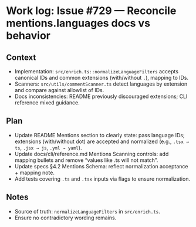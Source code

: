 # Work log: Issue #729 — Reconcile mentions.languages docs vs behavior

## Context

- Implementation: `src/enrich.ts::normalizeLanguageFilters` accepts canonical IDs and common extensions (with/without `.`), mapping to IDs.
- Scanners: `src/utils/commentScanner.ts` detect languages by extension and compare against allowlist of IDs.
- Docs inconsistencies: README previously discouraged extensions; CLI reference mixed guidance.

## Plan

- Update README Mentions section to clearly state: pass language IDs; extensions (with/without dot) are accepted and normalized (e.g., `.tsx → ts`, `.jsx → js`, `.yml → yaml`).
- Update docs/cli/reference.md Mentions Scanning controls: add mapping bullets and remove “values like .ts will not match”.
- Update specs §4.2 Mentions Schema: reflect normalization acceptance + mapping note.
- Add tests covering `.ts` and `.tsx` inputs via flags to ensure normalization.

## Notes

- Source of truth: `normalizeLanguageFilters` in `src/enrich.ts`.
- Ensure no contradictory wording remains.
